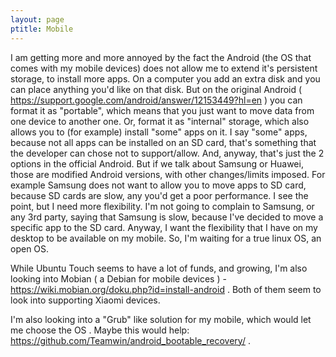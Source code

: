 ```yaml
---
layout: page
ptitle: Mobile
---
```

I am getting more and more annoyed by the fact the Android (the OS that comes with my mobile devices) does not allow me to extend it's persistent storage, to install more apps. On a computer you add an extra disk and you can place anything you'd like on that disk. But on the original Android ( https://support.google.com/android/answer/12153449?hl=en ) you can format it as "portable", which means that you just want to move data from one device to another one. Or, format it as "internal" storage, which also allows you to (for example) install "some" apps on it. I say "some" apps, because not all apps can be installed on an SD card, that's something that the developer can chose not to support/allow. And, anyway, that's just the 2 options in the official Android. But if we talk about Samsung or Huawei, those are modified Android versions, with other changes/limits imposed. For example Samsung does not want to allow you to move apps to SD card, because SD cards are slow, any you'd get a poor performance. I see the point, but I need more flexibility. I'm not going to complain to Samsung, or any 3rd party, saying that Samsung is slow, because I've decided to move a specific app to the SD card. Anyway, I want the flexibility that I have on my desktop to be available on my mobile. So, I'm waiting for a true linux OS, an open OS.

While Ubuntu Touch seems to have a lot of funds, and growing, I'm also looking into Mobian ( a Debian for mobile devices ) - https://wiki.mobian.org/doku.php?id=install-android . Both of them seem to look into supporting Xiaomi devices.

I'm also looking into a "Grub" like solution for my mobile, which would let me choose the OS . Maybe this would help: https://github.com/Teamwin/android_bootable_recovery/ .
